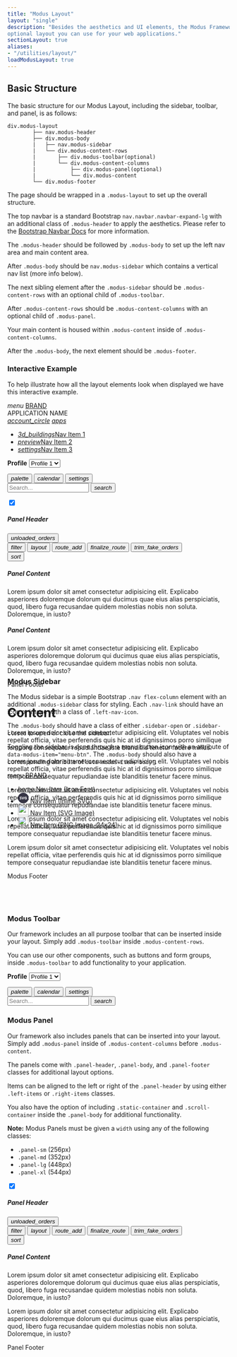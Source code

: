 ```yaml
---
title: "Modus Layout"
layout: "single"
description: "Besides the aesthetics and UI elements, the Modus Framework has an
optional layout you can use for your web applications."
sectionLayout: true
aliases:
- "/utilities/layout/"
loadModusLayout: true
---
```


## Basic Structure

The basic structure for our Modus Layout, including the sidebar,
toolbar, and panel, is as follows:

```text
div.modus-layout
        ├── nav.modus-header
        ├── div.modus-body
        |   ├── nav.modus-sidebar
        |   └── div.modus-content-rows
        |       ├── div.modus-toolbar(optional)
        |       └── div.modus-content-columns
        |           ├── div.modus-panel(optional)
        |           └── div.modus-content
        └── div.modus-footer
```

The page should be wrapped in a `.modus-layout` to set up the
overall structure.

The top navbar is a standard Bootstrap
`nav.navbar.navbar-expand-lg` with an additional class of
`.modus-header` to apply the aesthetics. Please refer to the
<a href="https://getbootstrap.com/docs/4.6/components/navbar/">Bootstrap Navbar Docs</a>
for more information.

The `.modus-header` should be followed by
`.modus-body` to set up the left nav area and main content
area.

After `.modus-body` should be
`nav.modus-sidebar` which contains a vertical nav list (more
info below).

The next sibling element after the `.modus-sidebar` should be
`.modus-content-rows` with an optional child of
`.modus-toolbar`.

After `.modus-content-rows` should be
`.modus-content-columns` with an optional child of
`.modus-panel`.

Your main content is housed within `.modus-content` inside of
`.modus-content-columns`.

After the `.modus-body`, the next element should be
`.modus-footer`.

### Interactive Example

To help illustrate how all the layout elements look when displayed
 we have this interactive example.

<div class="guide-example-block">
  <div class="guide-sample position-relative p-0 border bg-transparent" id="interactiveExample"
        style="height: 600px; z-index: 10;">
        <!-- Modus Layout Page Wrapper -->
        <div class="modus-layout">
          <!-- Modus Header -->
          <nav class="navbar nav navbar-expand-lg modus-header" id="modusHeader">
            <!-- Menu Button -->
            <a id="menuButton" data-modus-item="menu-btn"><i class="modus-icon material-icons menu-btn">menu</i></a>
            <!-- Navbar Brand -->
            <a href="#interactive-example" class="navbar-brand">BRAND</a>
            <div class="navbar-nav mr-auto">
              <div class="navbar-text">
                <span class="h3">APPLICATION NAME</span>
              </div>
            </div>
            <!-- Navbar Nav -->
            <div class="collapse navbar-collapse">
              <div class="navbar-nav ml-auto">
                <a href="#interactive-example" class="btn btn-lg btn-icon-only btn-text-primary"><i
                    class="modus-icon material-icons">account_circle</i></a>
                <a href="#interactive-example" class="btn btn-lg btn-icon-only btn-text-primary"><i
                    class="modus-icon material-icons">apps</i></a>
              </div>
            </div>
          </nav>
          <!-- Modus Body Wrapper -->
          <div class="modus-body sidebar-closed" data-modus-item="body" id="modusBody">
            <nav class="nav flex-column modus-sidebar" id="modusSidebar">
              <!-- Modus Sidebar -->
              <ul>
                <li>
                  <a href="#interactive-example" class="nav-link active">
                  <span class="left-nav-icon"><i class="modus-icons">3d_buildings</i></span>Nav Item 1</a>
                </li>
                <li>
                  <a href="#interactive-example" class="nav-link">
                  <span class="left-nav-icon"><i class="modus-icons">preview</i></span>Nav Item 2</a>
                </li>
                <li>
                  <a href="#interactive-example" class="nav-link">
                  <span class="left-nav-icon"><i class="modus-icon material-icons">settings</i></span>Nav Item 3</a>
                </li>
              </ul>
            </nav>
            <div class="modus-content-rows" id="modusContentRows">
              <div class="modus-toolbar" id="modusToolbar">
                <!-- Modus Toolbar -->
                <form class="form-inline ml-3 mr-5">
                  <div class="form-group">
                    <label class="mr-2" for="profiles"><strong>Profile</strong></label>
                    <select class="form-control" name="profiles" id="profiles">
                      <option>Profile 1</option>
                      <option>Profile 2</option>
                      <option>Profile 3</option>
                    </select>
                  </div>
                </form>
                <button class="btn btn-text-dark btn-lg btn-icon-only">
                  <i class="modus-icon material-icons">palette</i>
                </button>
                <button class="btn btn-text-dark btn-lg btn-icon-only">
                  <i class="modus-icons">calendar</i>
                </button>
                <button class="btn btn-text-dark btn-lg btn-icon-only">
                  <i class="modus-icon material-icons">settings</i>
                </button>
                <form class="form-inline ml-5" onsubmit="return false;">
                  <input type="text" class="form-control" placeholder="Search..." />
                  <button class="btn btn-text-dark btn-lg btn-icon-only ml-2">
                    <i class="modus-icon material-icons">search</i>
                  </button>
                </form>
              </div>
              <div class="modus-content-columns" id="modusContentColumns">
                <div class="modus-panel panel-lg shadow-sm bg-transparent" id="modusPanel">
                  <!-- Modus Panel -->
                  <!-- Panel Header -->
                  <div class="panel-header bg-transparent">
                    <div class="left-items ml-2">
                      <div class="custom-control custom-switch">
                        <input type="checkbox" checked="" class="custom-control-input" id="customSwitch"
                          name="example1" />
                        <label class="custom-control-label" for="customSwitch"></label>
                      </div>
                    </div>
                    <h5>Panel Header</h5>
                    <div class="right-items mr-2">
                      <button class="btn btn-icon-only btn-text-dark">
                        <i class="modus-icons">unloaded_orders</i>
                      </button>
                    </div>
                  </div>
                  <!-- Panel Body -->
                  <div class="panel-body" style="flex-grow: 1;">
                    <div class="static-container">
                      <div class="d-flex">
                        <button class="btn btn-icon-only btn-text-dark">
                          <i class="modus-icons">filter</i>
                        </button>
                        <button class="btn btn-icon-only btn-text-dark">
                          <i class="modus-icons">layout</i>
                        </button>
                        <button class="btn btn-icon-only btn-text-dark">
                          <i class="modus-icons">route_add</i>
                        </button>
                        <button class="btn btn-icon-only btn-text-dark disabled">
                          <i class="modus-icons">finalize_route</i>
                        </button>
                        <button class="btn btn-icon-only btn-text-dark disabled">
                          <i class="modus-icons">trim_fake_orders</i>
                        </button>
                      </div>
                      <div class="d-flex">
                        <button class="btn btn-icon-only btn-text-dark align-self-end">
                          <i class="modus-icons">sort</i>
                        </button>
                      </div>
                    </div>
                    <div class="scroll-container p-2">
                      <div class="card">
                        <div class="card-body">
                          <h5 class="card-title">Panel Content</h5>
                          <p>
                            Lorem ipsum dolor sit amet consectetur adipisicing
                            elit. Explicabo asperiores doloremque dolorum qui
                            ducimus quae eius alias perspiciatis, quod, libero
                            fuga recusandae quidem molestias nobis non soluta.
                            Doloremque, in iusto?
                          </p>
                        </div>
                      </div>
                      <div class="card mt-3">
                        <div class="card-body">
                          <h5 class="card-title">Panel Content</h5>
                          <p>
                            Lorem ipsum dolor sit amet consectetur adipisicing
                            elit. Explicabo asperiores doloremque dolorum qui
                            ducimus quae eius alias perspiciatis, quod, libero
                            fuga recusandae quidem molestias nobis non soluta.
                            Doloremque, in iusto?
                          </p>
                        </div>
                      </div>
                    </div>
                  </div>
                  <!-- Panel Footer -->
                  <div class="panel-footer">Panel Footer</div>
                </div>
                <div class="modus-content p-5" id="modusContent">
                  <!-- Modus Content -->
                  <h1>Content</h1>
                  <p>
                    Lorem ipsum dolor sit amet consectetur adipisicing elit.
                    Voluptates vel nobis repellat officia, vitae perferendis
                    quis hic at id dignissimos porro similique tempore
                    consequatur repudiandae iste blanditiis tenetur facere
                    minus.
                  </p>
                  <p>
                    Lorem ipsum dolor sit amet consectetur adipisicing elit.
                    Voluptates vel nobis repellat officia, vitae perferendis
                    quis hic at id dignissimos porro similique tempore
                    consequatur repudiandae iste blanditiis tenetur facere
                    minus.
                  </p>
                  <p>
                    Lorem ipsum dolor sit amet consectetur adipisicing elit.
                    Voluptates vel nobis repellat officia, vitae perferendis
                    quis hic at id dignissimos porro similique tempore
                    consequatur repudiandae iste blanditiis tenetur facere
                    minus.
                  </p>
                  <p>
                    Lorem ipsum dolor sit amet consectetur adipisicing elit.
                    Voluptates vel nobis repellat officia, vitae perferendis
                    quis hic at id dignissimos porro similique tempore
                    consequatur repudiandae iste blanditiis tenetur facere
                    minus.
                  </p>
                  <p>
                    Lorem ipsum dolor sit amet consectetur adipisicing elit.
                    Voluptates vel nobis repellat officia, vitae perferendis
                    quis hic at id dignissimos porro similique tempore
                    consequatur repudiandae iste blanditiis tenetur facere
                    minus.
                  </p>
                </div>
              </div>
            </div>
          </div>
          <!-- Modus Footer -->
          <div class="modus-footer">Modus Footer</div>
        </div>
      </div>
</div>

### Modus Sidebar

The Modus sidebar is a simple Bootstrap
<code>.nav flex-column</code> element with an additional
<code>.modus-sidebar</code> class for styling. Each
<code>.nav-link</code> should have an icon or image with a class of
<code>.left-nav-icon</code>.

The <code>.modus-body</code> should have a class of either
<code>.sidebar-open</code> or <code>.sidebar-closed</code> to open or
close the sidebar.

Toggling the sidebar is done through a menu button icon with an
attribute of <code>data-modus-item="menu-btn"</code>. The
<code>.modus-body</code> should also have a corresponding attribute of
<code>data-modus-item="body"</code>.

<div class="guide-example-block">
      <div class="guide-sample position-relative p-0 border bg-transparent" style="height: 300px; z-index: 10;" id="sidebarExample">
        <!-- Modus Layout Page Wrapper -->
        <div class="modus-layout">
          <!-- Modus Header -->
          <nav class="navbar navbar-expand-lg modus-header">
            <a data-modus-item="menu-btn"><i class="modus-icon material-icons menu-btn">menu</i></a>
            <a href="#modus-sidebar" class="navbar-brand">BRAND</a>
          </nav>
          <!-- Modus Body Wrapper -->
          <div class="modus-body sidebar-open bg-transparent" data-modus-item="body">
            <!-- Modus Sidebar -->
            <nav class="nav flex-column modus-sidebar">
              <ul>
                <li>
                  <a class="nav-link active" href="#modus-sidebar"><span class="left-nav-icon"><i
                        class="material-icons">home</i></span>
                    Nav Item (Icon Font)
                  </a>
                </li>
                <li>
                  <a class="nav-link" href="#modus-sidebar"><span class="left-nav-icon">
                  <svg height="24" width="24">
                        <circle cx="12" cy="12" r="12" fill="#363545"></circle>
                        <text fill="#ffffff" text-anchor="middle" font-size="9" font-weight="700"
                          font-family="Open Sans" x="12" y="15">
                          SVG
                        </text>
                      </svg></span>
                    Nav Item (Inline SVG)
                  </a>
                </li>
                <li>
                  <a class="nav-link" href="#modus-sidebar"><span class="left-nav-icon">
                  <img src="/img/route.svg" height="24" width="24" alt="" /></span>
                    Nav Item (SVG Image)
                  </a>
                </li>
                <li>
                  <a class="nav-link" href="#modus-sidebar"><span class="left-nav-icon">
                  <img src="/img/check-mark-orange.png" height="24" width="24"
                        style="min-width: 24px;" alt="" /></span>
                    Nav Item (PNG Image, 24x24)
                  </a>
                </li>
              </ul>
            </nav>
          </div>
        </div>
      </div>
</div>

### Modus Toolbar

Our framework includes an all purpose toolbar that can be inserted
inside your layout. Simply add `.modus-toolbar` inside
`.modus-content-rows`.

You can use our other components, such as buttons and form groups,
inside `.modus-toolbar` to add functionality to your
application.

<div class="guide-example-block">
  <div class="guide-sample position-relative p-0 border" style="z-index: 10;" id="example-block2">
    <!-- Modus Layout Page Wrapper -->
    <div class="modus-layout">
      <!-- Modus Body Wrapper -->
      <div class="modus-body">
        <div class="modus-content-rows">
          <!-- Modus Toolbar -->
          <div class="modus-toolbar">
            <form class="form-inline ml-3 mr-5">
              <div class="form-group">
                <label class="mr-2" for="profiles"><strong>Profile</strong></label>
                <select class="form-control" name="profiles" id="profiles">
                  <option>Profile 1</option>
                  <option>Profile 2</option>
                  <option>Profile 3</option>
                </select>
              </div>
            </form>
            <button class="btn btn-text-dark btn-lg btn-icon-only">
              <i class="modus-icon material-icons">palette</i>
            </button>
            <button class="btn btn-text-dark btn-lg btn-icon-only">
              <i class="modus-icons">calendar</i>
            </button>
            <button class="btn btn-text-dark btn-lg btn-icon-only">
              <i class="modus-icon material-icons">settings</i>
            </button>
            <form class="form-inline ml-5" onsubmit="return false;">
              <input type="text" class="form-control" placeholder="Search..." />
              <button class="btn btn-text-dark btn-lg btn-icon-only ml-2">
                <i class="modus-icon material-icons">search</i>
              </button>
            </form>
          </div>
        </div>
      </div>
    </div>
  </div>
</div>


### Modus Panel

Our framework also includes panels that can be inserted into your
layout. Simply add `.modus-panel` inside of
`.modus-content-columns` before `.modus-content`.

The panels come with `.panel-header`,
`.panel-body`, and `.panel-footer` classes for
additional layout options.

Items can be aligned to the left or right of the
`.panel-header` by using either `.left-items` or
`.right-items` classes.

You also have the option of including `.static-container` and
`.scroll-container` inside the `.panel-body` for
additional functionality.

**Note:** Modus Panels must be given a `width` using any of the following classes:

- `.panel-sm` (256px)
- `.panel-md` (352px)
- `.panel-lg` (448px)
- `.panel-xl` (544px)

<div class="guide-example-block">
  <div class="guide-sample position-relative p-0 border bg-transparent" style="height: 400px; z-index: 10;" id="example-block3">
    <!-- Modus Layout Page Wrapper -->
    <div class="modus-layout">
      <!-- Modus Body Wrapper -->
      <div class="modus-body">
        <div class="modus-content-rows">
          <div class="modus-content-columns">
            <!-- Modus Panel -->
            <div class="modus-panel panel-lg shadow-sm bg-transparent">
              <!-- Panel Header -->
              <div class="panel-header bg-transparent">
                <div class="left-items ml-2">
                  <div class="custom-control custom-switch">
                    <input type="checkbox" checked class="custom-control-input" id="exampleSwitch"
                      name="exampleSwitch" />
                    <label class="custom-control-label" for="exampleSwitch"></label>
                  </div>
                </div>
                <h5>Panel Header</h5>
                <div class="right-items mr-2">
                  <button class="btn btn-icon-only btn-text-dark">
                    <i class="modus-icons">unloaded_orders</i>
                  </button>
                </div>
              </div>
              <!-- Panel Body -->
              <div class="panel-body" style="flex-grow: 1;">
                <!-- Static Container -->
                <div class="static-container">
                  <div class="d-flex">
                    <button class="btn btn-icon-only btn-text-dark">
                      <i class="modus-icons">filter</i>
                    </button>
                    <button class="btn btn-icon-only btn-text-dark">
                      <i class="modus-icons">layout</i>
                    </button>
                    <button class="btn btn-icon-only btn-text-dark">
                      <i class="modus-icons">route_add</i>
                    </button>
                    <button class="btn btn-icon-only btn-text-dark disabled">
                      <i class="modus-icons">finalize_route</i>
                    </button>
                    <button class="btn btn-icon-only btn-text-dark disabled">
                      <i class="modus-icons">trim_fake_orders</i>
                    </button>
                  </div>
                  <div class="d-flex">
                    <button class="btn btn-icon-only btn-text-dark align-self-end">
                      <i class="modus-icons">sort</i>
                    </button>
                  </div>
                </div>
                <!-- Scroll Container -->
                <div class="scroll-container p-2">
                  <div class="card">
                    <div class="card-body">
                      <h5 class="card-title">Panel Content</h5>
                      <p>
                        Lorem ipsum dolor sit amet consectetur adipisicing
                        elit. Explicabo asperiores doloremque dolorum qui
                        ducimus quae eius alias perspiciatis, quod, libero
                        fuga recusandae quidem molestias nobis non soluta.
                        Doloremque, in iusto?
                      </p>
                      <p>
                        Lorem ipsum dolor sit amet consectetur adipisicing
                        elit. Explicabo asperiores doloremque dolorum qui
                        ducimus quae eius alias perspiciatis, quod, libero
                        fuga recusandae quidem molestias nobis non soluta.
                        Doloremque, in iusto?
                      </p>
                    </div>
                  </div>
                </div>
              </div>
              <!-- Panel Footer -->
              <div class="panel-footer">Panel Footer</div>
            </div>
            <!-- Modus Content -->
            <div class="modus-content"></div>
          </div>
        </div>
      </div>
    </div>
  </div>
</div>
